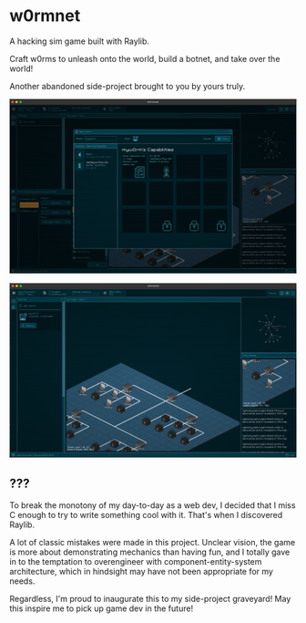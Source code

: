 # w0rmnet

A hacking sim game built with Raylib.

Craft w0rms to unleash onto the world, build a botnet, and take over the world!

Another abandoned side-project brought to you by yours truly.

![](screenshot1.png)

![](screenshot2.png)

## ???

To break the monotony of my day-to-day as a web dev, I decided that I miss C enough to try to write something cool with it. That's when I discovered Raylib.

A lot of classic mistakes were made in this project. Unclear vision, the game is more about demonstrating mechanics than having fun, and I totally gave in to the temptation to overengineer with component-entity-system architecture, which in hindsight may have not been appropriate for my needs.

Regardless, I'm proud to inaugurate this to my side-project graveyard! May this inspire me to pick up game dev in the future!

